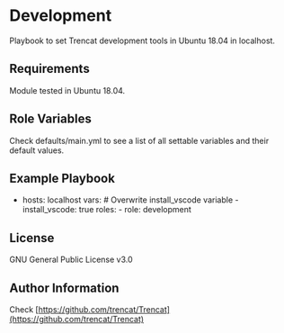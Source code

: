 Development
===========

Playbook to set Trencat development tools in Ubuntu 18.04 in localhost.


Requirements
------------

Module tested in Ubuntu 18.04.

Role Variables
--------------

Check defaults/main.yml to see a list of all settable variables and their default values.


Example Playbook
----------------

- hosts: localhost
  vars:
      # Overwrite install\_vscode variable
      - install\_vscode: true
  roles:
      - role: development

License
-------

GNU General Public License v3.0

Author Information
------------------

Check [https://github.com/trencat/Trencat](https://github.com/trencat/Trencat)
